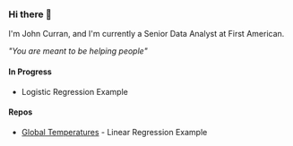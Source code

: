 ### Hi there 👋
I'm John Curran, and I'm currently a Senior Data Analyst at First American.

*"You are meant to be helping people"*
#### In Progress
- Logistic Regression Example

#### Repos
- [Global Temperatures](https://github.com/curohn/global_temperatures) - Linear Regression Example
<!--
**curohn/curohn** is a ✨ _special_ ✨ repository because its `README.md` (this file) appears on your GitHub profile.

Here are some ideas to get you started:

- 🔭 I’m currently working on ...
- 🌱 I’m currently learning ...
- 👯 I’m looking to collaborate on ...
- 🤔 I’m looking for help with ...
- 💬 Ask me about ...
- 📫 How to reach me: ...
- 😄 Pronouns: ...
- ⚡ Fun fact: ...
-->
